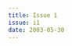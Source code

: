```yaml
---
title: Issue 1
issue: i1
date: 2003-05-30
---
```


<!-- Leave blank, list of items automatically generated by code. -->
